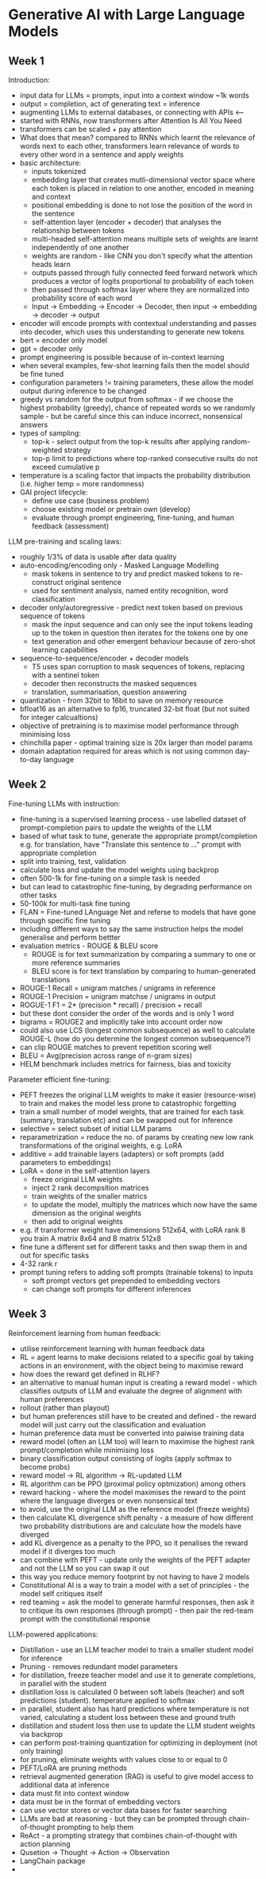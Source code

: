 # Generative AI with Large Language Models

## Week 1

Introduction:

* input data for LLMs = prompts, input into a context window ~1k words
* output = completion, act of generating text = inference
* augmenting LLMs to external databases, or connecting with APIs <--
* started with RNNs, now transformers after Attention Is All You Need
* transformers can be scaled + pay attention
* What does that mean? compared to RNNs which learnt the relevance of words next to each other, transformers learn relevance of words to every other word in a sentence and apply weights
* basic architecture:
  * inputs tokenized
  * embedding layer that creates mutli-dimensional vector space where each token is placed in relation to one another, encoded in meaning and context
  * positional embedding is done to not lose the position of the word in the sentence
  * self-attention layer (encoder + decoder) that analyses the relationship between tokens
  * multi-headed self-attention means multiple sets of weights are learnt independently of one another
  * weights are random - like CNN you don't specify what the attention heads learn
  * outputs passed through fully connected feed forward network which produces a vector of logits proportional to probability of each token
  * then passed through softmax layer where they are normalized into probability score of each word
  * Input -> Embedding -> Encoder -> Decoder, then input -> embedding -> decoder -> output
* encoder will encode prompts with contextual understanding and passes into decoder, which uses this understanding to generate new tokens
* bert = encoder only model
* gpt = decoder only
* prompt engineering is possible because of in-context learning
* when several examples, few-shot learning fails then the model should be fine tuned
* configuration parameters != training parameters, these allow the model output during inference to be changed
* greedy vs random for the output from softmax - if we choose the highest probability (greedy), chance of repeated words so we randomly sample - but be careful since this can induce incorrect, nonsensical answers
* types of sampling:
  * top-k - select output from the top-k results after applying random-weighted strategy
  * top-p limit to predictions where top-ranked consecutive rsults do not exceed cumulative p
* temperature is a scaling factor that impacts the probability distribution (i.e. higher temp = more randomness)
* GAI project lifecycle:
  * define use case (business problem)
  * choose existing model or pretrain own (develop)
  * evaluate through prompt engineering, fine-tuning, and human feedback (assessment)
  

LLM pre-training and scaling laws:

* roughly 1/3% of data is usable after data quality
* auto-encoding/encoding only - Masked Language Modelling
  * mask tokens in sentence to try and predict masked tokens to re-construct original sentence
  * used for sentiment analysis, named entity recognition, word classification
* decoder only/autoregressive - predict next token based on previous sequence of tokens
  * mask the input sequence and can only see the input tokens leading up to the token in question then iterates for the tokens one by one
  * text generation and other emergent behaviour because of zero-shot learning capabilities
* sequence-to-sequence/encoder + decoder models
  * T5 uses span corruption to mask sequences of tokens, replacing with a sentinel token
  * decoder then reconstructs the masked sequences
  * translation, summarisation, question answering
* quantization - from 32bit to 16bit to save on memory resource
* bfloat16 as an alternative to fp16, truncated 32-bit float (but not suited for integer calcualtions)
* objective of pretraining is to maximise model performance through minimising loss
* chinchilla paper - optimal training size is 20x larger than model params
* domain adaptation required for areas which is not using common day-to-day language


## Week 2

Fine-tuning LLMs with instruction:
* fine-tuning is a supervised learning process - use labelled dataset of prompt-completion pairs to update the weights of the LLM
* based of what task to tune, generate the appropriate prompt/completion e.g. for translation, have "Translate this sentence to ..." prompt with appropriate completion
* split into training, test, validation
* calculate loss and update the model weights using backprop
* often 500-1k for fine-tuning on a simple task is needed
* but can lead to catastrophic fine-tuning, by degrading performance on other tasks
* 50-100k for multi-task fine tuning
* FLAN = Fine-tuned LAnguage Net and referse to models that have gone through specific fine tuning
* including different ways to say the same instruction helps the model generalise and perform bettter
* evaluation metrics - ROUGE & BLEU score
  * ROUGE is for text summarization by comparing a summary to one or more reference summaries
  * BLEU score is for text translation by comparing to human-generated translations
* ROUGE-1 Recall = unigram matches / unigrams in reference
* ROUGE-1 Precision = unigram matchse / unigrams in output
* ROGUE-1 F1 = 2* (precision * recall) / precision + recall
* but these dont consider the order of the words and is only 1 word
* bigrams = ROUGE2 and implicitly take into account order now
* could also use LCS (longest common subsequence) as well to calculate ROUGE-L (how do you determine the longest common subsequence?)
* can clip ROUGE matches to prevent repetition scoring well
* BLEU = Avg(precision across range of n-gram sizes)
* HELM benchmark includes metrics for fairness, bias and toxicity

Parameter efficient fine-tuning:
* PEFT freezes the original LLM weights to make it easier (resource-wise) to train and makes the model less prone to catastrophic forgetting
* train a small number of model weights, that are trained for each task (summary, translation etc) and can be swapped out for inference
* selective = select subset of initial LLM params
* reparametrization = reduce the no. of params by creating new low rank transformations of the original weights, e.g. LoRA
* additive = add trainable layers (adapters) or soft prompts (add parameters to embeddings)
* LoRA = done in the self-attention layers
  * freeze original LLM weights
  * inject 2 rank decompsition matrices
  * train weights of the smaller matrics
  * to update the model, multiply the matrices which now have the same dimension as the original weights
  * then add to original weights
* e.g. if transformer weight have dimensions 512x64, with LoRA rank 8 you train A matrix 8x64 and B matrix 512x8
* fine tune a different set for different tasks and then swap them in and out for specific tasks
* 4-32 rank r
* prompt tuning refers to adding soft prompts (trainable tokens) to inputs
  * soft prompt vectors get prepended to embedding vectors
  * can change soft prompts for different inferences

## Week 3

Reinforcement learning from human feedback:
* utilise reinforcement learning with human feedback data
* RL = agent learns to make decisions related to a specific goal by taking actions in an environment, with the object being to maximise reward
* how does the reward get defined in RLHF?
* an alternative to manual human input is creating a reward model - which classifies outputs of LLM and evaluate the degree of alignment with human preferences
* rollout (rather than playout)
* but human preferences still have to be created and defined - the reward model will just carry out the classification and evaluation
* human preference data must be converted into paiwise training data
* reward model (often an LLM too) will learn to maximise the highest rank prompt/completion while minimising loss
* binary classification output consisting of logits (apply softmax to become probs)
* reward model -> RL algorithm -> RL-updated LLM
* RL algorithm can be PPO (proximal policy optmization) among others
* reward hacking - where the model maximises the reward to the point where the language diverges or even nonsensical text
* to avoid, use the original LLM as the reference model (freeze weights)
* then calculate KL divergence shift penalty - a measure of how different two probability distributions are and calculate how the models have diverged
* add KL divergence as a penalty to the PPO, so it penalises the reward model if it diverges too much
* can combine with PEFT - update only the weights of the PEFT adapter and not the LLM so you can swap it out
* this way you reduce memory footprint by not having to have 2 models
* Constitutional AI is a way to train a model with a set of principles - the model self critiques itself
* red teaming = ask the model to generate harmful responses, then ask it to critique its own responses (through prompt) - then pair the red-team prompt with the constitutional response

LLM-powered applications:
* Distillation - use an LLM teacher model to train a smaller student model for inference
* Pruning - removes redundant model parameters
* for distillation, freeze teacher model and use it to generate completions, in parallel with the student
* distillation loss is calculated 0 between soft labels (teacher) and soft predictions (student). temperature applied to softmax
* in parallel, student also has hard predictions where temperature is not varied, calculating a student loss between these and ground truth
* distillation and student loss then use to update the LLM student weights via backprop
* can perform post-training quantization for optimizing in deployment (not only training)
* for pruning, eliminate weights with values close to or equal to 0
* PEFT/LoRA are pruning methods
* retrieval augmented generation (RAG) is useful to give model access to additional data at inference
* data must fit into context window
* data must be in the format of embedding vectors
* can use vector stores or vector data bases for faster searching
* LLMs are bad at reasoning - but they can be prompted through chain-of-thought prompting to help them
* ReAct - a prompting strategy that combines chain-of-thought with action planning
* Qusetion -> Thought -> Action -> Observation
* LangChain package
* 